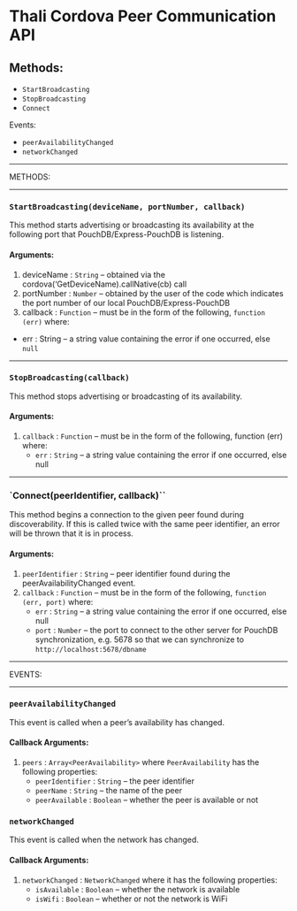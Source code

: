 # Thali Cordova Peer Communication API #

## Methods:
- `StartBroadcasting`
- `StopBroadcasting`
- `Connect`

Events:
- `peerAvailabilityChanged`
- `networkChanged`

***

METHODS:

***

### `StartBroadcasting(deviceName, portNumber, callback)`

This method starts advertising or broadcasting its availability at the following port that PouchDB/Express-PouchDB is listening.  

#### Arguments:

1. deviceName : `String` – obtained via the cordova(‘GetDeviceName).callNative(cb) call
2. portNumber : `Number` – obtained by the user of the code which indicates the port number of our local PouchDB/Express-PouchDB
3. callback : `Function` – must be in the form of the following, `function (err)` where:
  - err : String – a string value containing the error if one occurred, else `null`

***

### `StopBroadcasting(callback)`

This method stops advertising or broadcasting of its availability.

#### Arguments:

1. `callback` : `Function` – must be in the form of the following, function (err) where:
    - `err` : `String` – a string value containing the error if one occurred, else null

***

### `Connect(peerIdentifier, callback)``

This method begins a connection to the given peer found during discoverability.  If this is called twice with the same peer identifier, an error will be thrown that it is in process.

#### Arguments:

1. `peerIdentifier` : `String` – peer identifier found during the peerAvailabilityChanged event.
2. `callback` : `Function` – must be in the form of the following, `function (err, port)` where:
    - `err` : `String` – a string value containing the error if one occurred, else null
    - `port` : `Number` – the port to connect to the other server for PouchDB synchronization, e.g. 5678 so that we can synchronize to `http://localhost:5678/dbname`

***

EVENTS:

***

### `peerAvailabilityChanged`

This event is called when a peer’s availability has changed.

#### Callback Arguments:

1. `peers` : `Array<PeerAvailability>` where `PeerAvailability` has the following properties:
    - `peerIdentifier` : `String` – the peer identifier
    - `peerName` : `String` – the name of the peer
    - `peerAvailable` : `Boolean` – whether the peer is available or not

### `networkChanged`

This event is called when the network has changed.

#### Callback Arguments:

1. `networkChanged` : `NetworkChanged` where it has the following properties:
    - `isAvailable` : `Boolean` – whether the network is available
    - `isWifi` : `Boolean` – whether or not the network is WiFi
